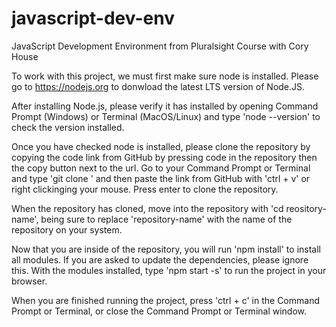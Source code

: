 # javascript-dev-env
JavaScript Development Environment from Pluralsight Course with Cory House

To work with this project, we must first make sure node is installed. Please 
go to https://nodejs.org to donwload the latest LTS version of Node.JS.

After installing Node.js, please verify it has installed by opening Command Prompt (Windows) or Terminal (MacOS/Linux) and type 'node --version' to check the version installed.

Once you have checked node is installed, please clone the repository by copying the code link from GitHub by pressing code in the repository then the copy button next to the url. Go to your Command Prompt or Terminal and type 'git clone ' and then paste the link from GitHub with 'ctrl + v' or right clickinging your mouse. Press enter to clone the repository.

When the repository has cloned, move into the repository with 'cd reository-name', being sure to replace 'repository-name' with the name of the repository on your system.

Now that you are inside of the repository, you will run 'npm install' to install all modules. If you are asked to update the dependencies, please ignore this. With the modules installed, type 'npm start -s' to run the project in your browser.

When you are finished running the project, press 'ctrl + c' in the Command Prompt or Terminal, or close the Command Prompt or Terminal window.
